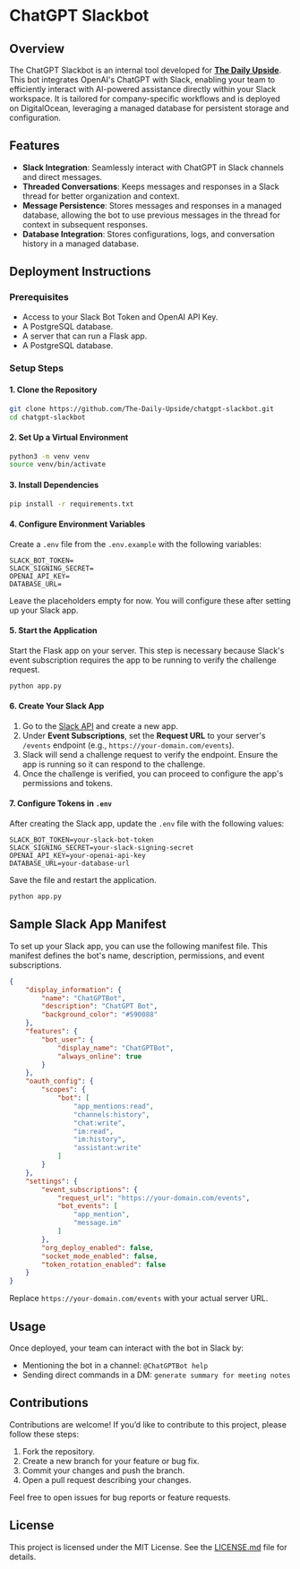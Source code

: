# ChatGPT Slackbot

## Overview

The ChatGPT Slackbot is an internal tool developed for **[The Daily Upside](https://www.thedailyupside.com)**. This bot integrates OpenAI's ChatGPT with Slack, enabling your team to efficiently interact with AI-powered assistance directly within your Slack workspace. It is tailored for company-specific workflows and is deployed on DigitalOcean, leveraging a managed database for persistent storage and configuration.

## Features

- **Slack Integration**: Seamlessly interact with ChatGPT in Slack channels and direct messages.
- **Threaded Conversations**: Keeps messages and responses in a Slack thread for better organization and context.
- **Message Persistence**: Stores messages and responses in a managed database, allowing the bot to use previous messages in the thread for context in subsequent responses.
- **Database Integration**: Stores configurations, logs, and conversation history in a managed database.

## Deployment Instructions

### Prerequisites

- Access to your Slack Bot Token and OpenAI API Key.
- A PostgreSQL database.
- A server that can run a Flask app.
- A PostgreSQL database.

### Setup Steps

#### 1. Clone the Repository

```bash
git clone https://github.com/The-Daily-Upside/chatgpt-slackbot.git
cd chatgpt-slackbot
```

#### 2. Set Up a Virtual Environment

```bash
python3 -m venv venv
source venv/bin/activate
```

#### 3. Install Dependencies

```bash
pip install -r requirements.txt
```

#### 4. Configure Environment Variables

Create a `.env` file from the `.env.example` with the following variables:

```plaintext
SLACK_BOT_TOKEN=
SLACK_SIGNING_SECRET=
OPENAI_API_KEY=
DATABASE_URL=
```

Leave the placeholders empty for now. You will configure these after setting up your Slack app.

#### 5. Start the Application

Start the Flask app on your server. This step is necessary because Slack's event subscription requires the app to be running to verify the challenge request.

```bash
python app.py
```

#### 6. Create Your Slack App

1. Go to the [Slack API](https://api.slack.com/apps) and create a new app.
2. Under **Event Subscriptions**, set the **Request URL** to your server's `/events` endpoint (e.g., `https://your-domain.com/events`).
3. Slack will send a challenge request to verify the endpoint. Ensure the app is running so it can respond to the challenge.
4. Once the challenge is verified, you can proceed to configure the app's permissions and tokens.

#### 7. Configure Tokens in `.env`

After creating the Slack app, update the `.env` file with the following values:

```plaintext
SLACK_BOT_TOKEN=your-slack-bot-token
SLACK_SIGNING_SECRET=your-slack-signing-secret
OPENAI_API_KEY=your-openai-api-key
DATABASE_URL=your-database-url
```

Save the file and restart the application.

```bash
python app.py
```

## Sample Slack App Manifest

To set up your Slack app, you can use the following manifest file. This manifest defines the bot's name, description, permissions, and event subscriptions.

```json
{
    "display_information": {
        "name": "ChatGPTBot",
        "description": "ChatGPT Bot",
        "background_color": "#590088"
    },
    "features": {
        "bot_user": {
            "display_name": "ChatGPTBot",
            "always_online": true
        }
    },
    "oauth_config": {
        "scopes": {
            "bot": [
                "app_mentions:read",
                "channels:history",
                "chat:write",
                "im:read",
                "im:history",
                "assistant:write"
            ]
        }
    },
    "settings": {
        "event_subscriptions": {
            "request_url": "https://your-domain.com/events",
            "bot_events": [
                "app_mention",
                "message.im"
            ]
        },
        "org_deploy_enabled": false,
        "socket_mode_enabled": false,
        "token_rotation_enabled": false
    }
}
```

Replace `https://your-domain.com/events` with your actual server URL.

## Usage

Once deployed, your team can interact with the bot in Slack by:

- Mentioning the bot in a channel: `@ChatGPTBot help`
- Sending direct commands in a DM: `generate summary for meeting notes`

## Contributions

Contributions are welcome! If you’d like to contribute to this project, please follow these steps:

1. Fork the repository.
2. Create a new branch for your feature or bug fix.
3. Commit your changes and push the branch.
4. Open a pull request describing your changes.

Feel free to open issues for bug reports or feature requests.

## License

This project is licensed under the MIT License. See the [LICENSE.md](LICENSE.md) file for details.
